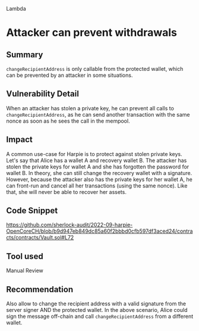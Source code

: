 Lambda
# Attacker can prevent withdrawals

## Summary
`changeRecipientAddress` is only callable from the protected wallet, which can be prevented by an attacker in some situations.

## Vulnerability Detail
When an attacker has stolen a private key, he can prevent all calls to `changeRecipientAddress`, as he can send another transaction with the same nonce as soon as he sees the call in the mempool.

## Impact
A common use-case for Harpie is to protect against stolen private keys. Let's say that Alice has a wallet A and recovery wallet B. The attacker has stolen the private keys for wallet A and she has forgotten the password for wallet B. In theory, she can still change the recovery wallet with a signature. However, because the attacker also has the private keys for her wallet A, he can front-run and cancel all her transactions (using the same nonce). Like that, she will never be able to recover her assets.

## Code Snippet
https://github.com/sherlock-audit/2022-09-harpie-OpenCoreCH/blob/b9d947eb849dc85a60f2bbbd0cfb597df3aced24/contracts/contracts/Vault.sol#L72

## Tool used

Manual Review

## Recommendation
Also allow to change the recipient address with a valid signature from the server signer AND the protected wallet. In the above scenario, Alice could sign the message off-chain and call `changeRecipientAddress` from a different wallet.